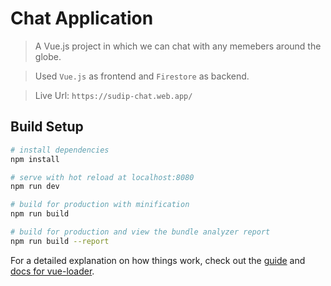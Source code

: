 # Chat Application

> A Vue.js project in which we can chat with any memebers around the globe.

> Used ```Vue.js``` as frontend and ```Firestore``` as backend.

> Live Url: ```https://sudip-chat.web.app/```

## Build Setup

``` bash
# install dependencies
npm install

# serve with hot reload at localhost:8080
npm run dev

# build for production with minification
npm run build

# build for production and view the bundle analyzer report
npm run build --report
```

For a detailed explanation on how things work, check out the [guide](http://vuejs-templates.github.io/webpack/) and [docs for vue-loader](http://vuejs.github.io/vue-loader).
